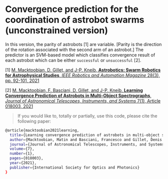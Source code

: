 # Convergence prediction for the coordination of astrobot swarms (unconstrained version)
In this version, the parity of astrobots [1] are variable. [Parity is the direction of the rotation associated with the second arm of an astrobot.] The predictor is an SVM-based model which classifies convergence result of each astrobot which can be either `successful` or `unsuccessful` [2].

[1] [M. Macktoobian, D. Gillet, and J-P. Kneib, **Astrobotics: Swarm Robotics for Astrophysical Studies**, *IEEE Robotics and Automation Magazine* 28(3), pp. 92-101, 2021](https://ieeexplore.ieee.org/document/9340384)

[2] [M. Macktoobian, F. Basciani, D. Gillet, and J-P. Kneib, **Learning Convergence Prediction of Astrobots in Multi-Object Spectrographs**, *Journal of Astronomical Telescopes, Instruments, and Systems* 7(1), Article 018003, 2021](https://www.spiedigitallibrary.org/journals/Journal-of-Astronomical-Telescopes-Instruments-and-Systems/volume-7/issue-1/018003/Learning-convergence-prediction-of-astrobots-in-multi-object-spectrographs/10.1117/1.JATIS.7.1.018003.short)

> If you would like to, totally or partially, use this code, please cite the following paper: 

```bash
@article{macktoobian2021learning,
  title={Learning convergence prediction of astrobots in multi-object spectrographs},
  author={Macktoobian, Matin and Basciani, Francesco and Gillet, Denis and Kneib, Jean-Paul},
  journal={Journal of Astronomical Telescopes, Instruments, and Systems},
  volume={7},
  number={1},
  pages={018003},
  year={2021},
  publisher={International Society for Optics and Photonics}
}
```

